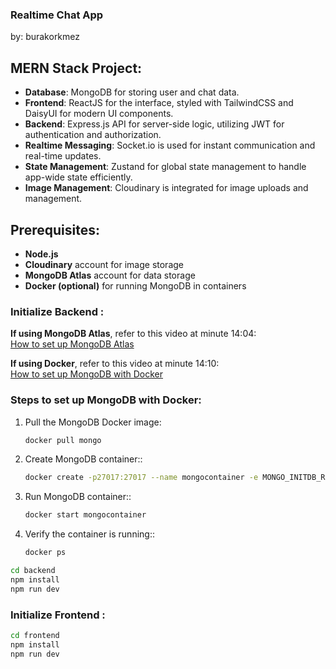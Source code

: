 ### Realtime Chat App

by: burakorkmez

## MERN Stack Project:

- **Database**: MongoDB for storing user and chat data.
- **Frontend**: ReactJS for the interface, styled with TailwindCSS and DaisyUI for modern UI components.
- **Backend**: Express.js API for server-side logic, utilizing JWT for authentication and authorization.
- **Realtime Messaging**: Socket.io is used for instant communication and real-time updates.
- **State Management**: Zustand for global state management to handle app-wide state efficiently.
- **Image Management**: Cloudinary is integrated for image uploads and management.

## Prerequisites:

- **Node.js**
- **Cloudinary** account for image storage
- **MongoDB Atlas** account for data storage
- **Docker (optional)** for running MongoDB in containers

### Initialize Backend :

**If using MongoDB Atlas**, refer to this video at minute 14:04:  
[How to set up MongoDB Atlas](https://www.youtube.com/watch?v=ntKkVrQqBYY&list=LL&index=1&t=63s)

**If using Docker**, refer to this video at minute 14:10:  
[How to set up MongoDB with Docker](https://www.youtube.com/watch?v=4Dko5W96WHg&t=2003s)

### Steps to set up MongoDB with Docker:

1. Pull the MongoDB Docker image:
   ```sh
   docker pull mongo
   ```
2. Create MongoDB container::

   ```sh
   docker create -p27017:27017 --name mongocontainer -e MONGO_INITDB_ROOT_USERNAME=root -e MONGO_INITDB_ROOT_PASSWORD=password mongo
   ```

3. Run MongoDB container::

   ```sh
   docker start mongocontainer
   ```

4. Verify the container is running::
   ```sh
   docker ps
   ```

```sh
cd backend
npm install
npm run dev
```

### Initialize Frontend :

```sh
cd frontend
npm install
npm run dev
```
